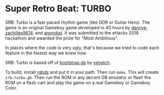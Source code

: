 # Super Retro Beat: TURBO

SRB: Turbo is a fast-paced rhythm game (like DDR or Guitar Hero).
The game is an original Gameboy game developed in 40 hours by [dannye][dannye],
[zachilles9614][zachilles9614], and [anprobst][anprobst].
It was submitted to the eHacks 2018 hackathon and awarded the prize for
"Most Ambitious".

In places where the code is very ugly, that's because we tried to code
each feature in the fastest way we knew how.

SRB: Turbo is based off of [bootstrap.gb][bootstrap.gb] by [yenatch][yenatch].

To build, install [rgbds][rgbds] and put it in your path.
Then run `make`. This will create `srb-turbo.gb`.
Then run the ROM in any decent GB emulator or flash the ROM on a flash
cart and play the game on a real Gameboy or Gameboy Color.

[dannye]: https://github.com/dannye
[zachilles9614]: https://github.com/zachilles9614
[anprobst]: https://github.com/anprobst
[bootstrap.gb]: https://github.com/yenatch/bootstrap.gb
[yenatch]: https://github.com/yenatch
[rgbds]: https://github.com/rednex/rgbds
